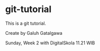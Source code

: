# git-tutorial
This is a git tutorial.


Create by Galuh Gatalgawa

Sunday, Week 2 with DigitalSkola
11.21 WIB
